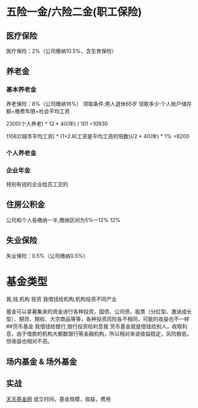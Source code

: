 # 五险一金/六险二金(职工保险)
## 医疗保险
医疗保险：2%（公司缴纳10.5%，含生育保险）
## 养老金
### 基本养老金
养老保险：8%（公司缴纳16%）
领取条件:男人退休65岁
领取多少:个人账户储存额+缴费年限+社会平均工资

2300(个人养老) * 12 * 40(年) / 101 =10930

11082(城市平均工资) * (1+2.8(工资是平均工资的倍数))/2 * 40(年) * 1% =8200
### 个人养老金

### 企业年金
特别有钱的企业给员工交的
## 住房公积金
公司和个人各缴纳一半,缴纳区间为5%—12%
12%
## 失业保险
失业保险：0.5%（公司缴纳0.5%）





# 基金类型
我,钱,机构
投资
我借钱给机构,机构投资不同产业

基金可以拿募集来的资金进行各种投资，国债、公司债、股票（分红型、激进成长型）、期货、期权、大宗商品等等，各种投资风险各不相同，可能的收益也不一样
##货币基金
我借钱给银行,银行投资给利息我
货币基金就是借钱给别人，收取利息，由于借款的机构大都数银行等金融机构，所以相对来说收益稳定，风险极低，但收益也相对不高。

## 场内基金 & 场外基金
##  实战
[天天基金网](https://fund.eastmoney.com/)
成立时间，基金规模，收益，费用

